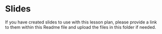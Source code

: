 # Slides

If you have created slides to use with this lesson plan, please provide a link to them within this Readme file and upload the files in this folder if needed.
